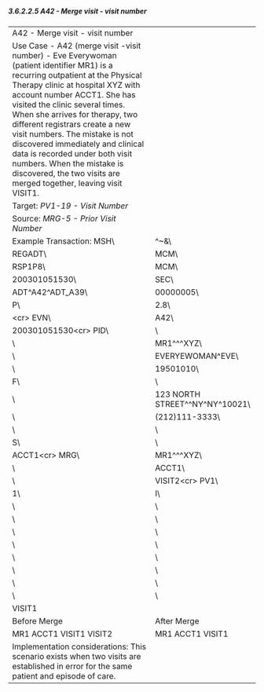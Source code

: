 ##### 3.6.2.2.5 A42 - Merge visit - visit number

|     |     |
| --- | --- |
| A42 - Merge visit - visit number |  |
| Use Case - A42 (merge visit -visit number) - Eve Everywoman (patient identifier MR1) is a recurring outpatient at the Physical Therapy clinic at hospital XYZ with account number ACCT1. She has visited the clinic several times. When she arrives for therapy, two different registrars create a new visit numbers. The mistake is not discovered immediately and clinical data is recorded under both visit numbers. When the mistake is discovered, the two visits are merged together, leaving visit VISIT1. |  |
| Target: _PV1-19 - Visit Number_ |  |
| Source: _MRG-5 - Prior Visit Number_ |  |
| Example Transaction: MSH\ | ^~\&\ |
| REGADT\ | MCM\ |
| RSP1P8\ | MCM\ |
| 200301051530\ | SEC\ |
| ADT^A42^ADT_A39\ | 00000005\ |
| P\ | 2.8\ |
| &lt;cr> EVN\ | A42\ |
| 200301051530&lt;cr> PID\ | \ |
| \ | MR1^^^XYZ\ |
| \ | EVERYEWOMAN^EVE\ |
| \ | 19501010\ |
| F\ | \ |
| \ | 123 NORTH STREET^^NY^NY^10021\ |
| \ | (212)111-3333\ |
| \ | \ |
| S\ | \ |
| ACCT1&lt;cr> MRG\ | MR1^^^XYZ\ |
| \ | ACCT1\ |
| \ | VISIT2&lt;cr> PV1\ |
| 1\ | I\ |
| \ | \ |
| \ | \ |
| \ | \ |
| \ | \ |
| \ | \ |
| \ | \ |
| \ | \ |
| \ | \ |
| VISIT1 |  |
| Before Merge | After Merge |
| MR1 ACCT1 VISIT1 VISIT2 | MR1 ACCT1 VISIT1 |
| Implementation considerations: This scenario exists when two visits are established in error for the same patient and episode of care. |  |
